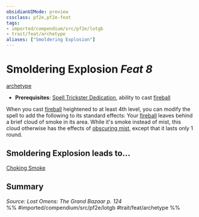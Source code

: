 ```yaml
---
obsidianUIMode: preview
cssclass: pf2e,pf2e-feat
tags:
- imported/compendium/src/pf2e/lotgb
- trait/feat/archetype
aliases: ["Smoldering Explosion"]
---
```

# Smoldering Explosion  *Feat 8*  
[archetype](archetype.md)  

- **Prerequisites**: [Spell Trickster Dedication](spell-trickster-dedication-lotgb.md), ability to cast [fireball](../spells/fireball.md)

When you cast [fireball](../spells/fireball.md) heightened to at least 4th level, you can modify the spell to add the following to its standard effects: Your [fireball](../spells/fireball.md) leaves behind a brief cloud of smoke in its area. While it's smoke instead of mist, this cloud otherwise has the effects of [obscuring mist](../spells/obscuring-mist.md), except that it lasts only 1 round.

## Smoldering Explosion leads to...

[Choking Smoke](choking-smoke-lotgb.md)

## Summary

*Source: Lost Omens: The Grand Bazaar p. 124*  
%% #imported/compendium/src/pf2e/lotgb #trait/feat/archetype %%